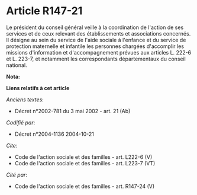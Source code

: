 # Article R147-21

Le président du conseil général veille à la coordination de l'action de ses services et de ceux relevant des établissements
et associations concernés. Il désigne au sein du service de l'aide sociale à l'enfance et du service de protection maternelle
et infantile les personnes chargées d'accomplir les missions d'information et d'accompagnement prévues aux articles L. 222-6
et L. 223-7, et notamment les correspondants départementaux du conseil national.

**Nota:**



**Liens relatifs à cet article**

_Anciens textes_:

  - Décret n°2002-781 du 3 mai 2002 - art. 21 (Ab)

_Codifié par_:

  - Décret n°2004-1136 2004-10-21

_Cite_:

  - Code de l'action sociale et des familles - art. L222-6 (V)
  - Code de l'action sociale et des familles - art. L223-7 (VT)

_Cité par_:

  - Code de l'action sociale et des familles - art. R147-24 (V)
